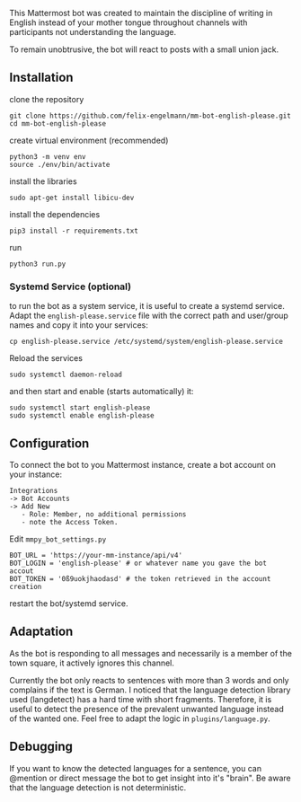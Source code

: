 This Mattermost bot was created to maintain the discipline of writing in English instead of your mother tongue throughout channels with participants not understanding the language.

To remain unobtrusive, the bot will react to posts with a small union jack.


## Installation

clone the repository

    git clone https://github.com/felix-engelmann/mm-bot-english-please.git
    cd mm-bot-english-please

create virtual environment (recommended)

    python3 -m venv env
    source ./env/bin/activate

install the libraries

    sudo apt-get install libicu-dev
    
install the dependencies

    pip3 install -r requirements.txt
    
run

    python3 run.py  
   
### Systemd Service (optional)

to run the bot as a system service, it is useful to create a systemd service.
Adapt the `english-please.service` file with the correct path and user/group names and copy it into your services:

    cp english-please.service /etc/systemd/system/english-please.service

Reload the services

    sudo systemctl daemon-reload 

and then start and enable (starts automatically) it:

    sudo systemctl start english-please
    sudo systemctl enable english-please
   
## Configuration

To connect the bot to you Mattermost instance,
create a bot account on your instance:

    Integrations 
    -> Bot Accounts 
    -> Add New 
       - Role: Member, no additional permissions
       - note the Access Token.

Edit `mmpy_bot_settings.py`

    BOT_URL = 'https://your-mm-instance/api/v4'
    BOT_LOGIN = 'english-please' # or whatever name you gave the bot accout
    BOT_TOKEN = '0ß9uokjhaodasd' # the token retrieved in the account creation

restart the bot/systemd service.

## Adaptation

As the bot is responding to all messages and necessarily is a member of the town square, it actively ignores this channel.

Currently the bot only reacts to sentences with more than 3 words and only complains if the text is German. I noticed that the language detection library used (langdetect) has a hard time with short fragments. Therefore, it is useful to detect the presence of the prevalent unwanted language instead of the wanted one. Feel free to adapt the logic in `plugins/language.py`.

## Debugging

If you want to know the detected languages for a sentence, you can @mention or direct message the bot to get insight into it's "brain". Be aware that the language detection is not deterministic.
 
